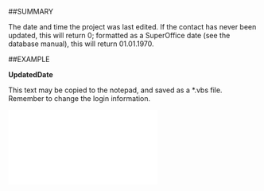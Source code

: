 

##SUMMARY

The date and time the project was last edited. If the contact has never been updated, this will return 0; formatted as a SuperOffice date (see the database manual), this will return 01.01.1970.


##EXAMPLE

**UpdatedDate**

This text may be copied to the notepad, and saved as a *.vbs file. Remember to change the login information.

![](../../Examples/vbs/SOProject.Example.vbs.txt)





